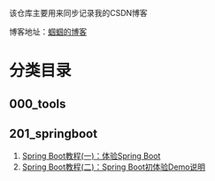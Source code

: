 该仓库主要用来同步记录我的CSDN博客

博客地址：[蝈蝈的博客](http://blog.csdn.net/gnail_oug)

# 分类目录

## 000_tools



## 201_springboot

1. [Spring Boot教程(一)：体验Spring Boot](201_springboot/springboot_001.md)
2. [Spring Boot教程(二)：Spring Boot初体验Demo说明](201_springboot/springboot_002.md) 












